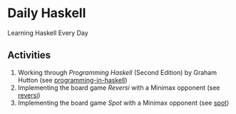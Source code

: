 # Daily Haskell

Learning Haskell Every Day

## Activities

1. Working through _Programming Haskell_ (Second Edition) by Graham Hutton (see [programming-in-haskell](programming-in-haskell/))
2. Implementing the board game _Reversi_ with a Minimax opponent (see [reversi](reversi/))
3. Implementing the board game _Spot_ with a Minimax opponent (see [spot](spot/))
